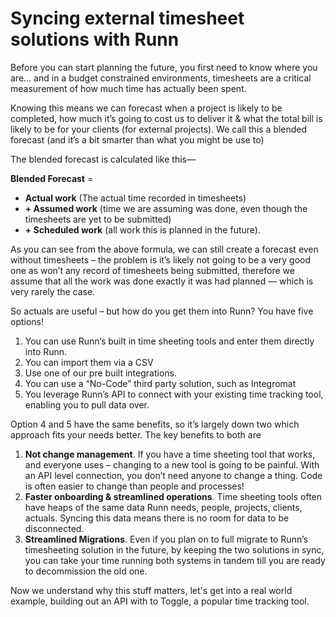 # Syncing external timesheet solutions with Runn
 
Before you can start planning the future, you first need to know where you are…
and in a budget constrained environments, timesheets are a critical measurement
of how much time has actually been spent. 

Knowing this means we can forecast when a project is likely to be completed,
how much it’s going to cost us to deliver it & what the total bill is likely to
be for your clients (for external projects). We call this a blended forecast
(and it’s a bit smarter than what you might be use to) 
 
The blended forecast is calculated like this—

**Blended Forecast** =

- **Actual work** (The actual time recorded in timesheets) 
- **+ Assumed work** (time we are assuming was done, even though the timesheets are yet to be submitted)
- **+ Scheduled work** (all work this is planned in the future).
 
As you can see from the above formula, we can still create a forecast even
without timesheets – the problem is it’s likely not going to be a very good one
as won’t any record of timesheets being submitted, therefore we assume that all
the work was done exactly it was had planned — which is very rarely the case. 
 
So actuals are useful – but how do you get them into Runn? You have five options!
 
1. You can use Runn’s built in time sheeting tools and enter them directly into
   Runn.
2. You can import them via a CSV
3. Use one of our pre built integrations.
4. You can use a “No-Code” third party solution, such as Integromat
5. You leverage Runn’s API to connect with your existing time tracking tool,
   enabling you to pull data over.
 
Option 4 and 5 have the same benefits, so it’s largely down two which approach
fits your needs better. The key benefits to both are
 
1. **Not change management**. If you have a time sheeting tool that works, and
   everyone uses – changing to a new tool is going to be painful. With an API
   level connection, you don’t need anyone to change a thing. Code is often
   easier to change than people and processes!
2. **Faster onboarding & streamlined operations**. Time sheeting tools often
   have heaps of the same data Runn needs, people, projects, clients, actuals.
   Syncing this data means there is no room for data to be disconnected.
3. **Streamlined Migrations**. Even if you plan on to full migrate to Runn’s
   timesheeting solution in the future, by keeping the two solutions in sync,
   you can take your time running both systems in tandem till you are ready to
   decommission the old one. 

Now we understand why this stuff matters, let's get into a real world example,
building out an API with to Toggle, a popular time tracking tool. 

